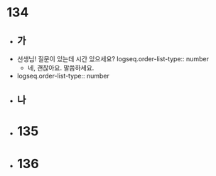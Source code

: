 # 134
- ## 가
- 선생님! 질문이 있는데 시간 있으세요? 
  logseq.order-list-type:: number
	- 네, 괜찮아요. 말씀하세요.
- logseq.order-list-type:: number
- ## 나
- # 135
- # 136
